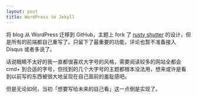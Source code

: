 ```yaml
---
layout: post
title: WordPress to Jekyll
---
```


将 blog 从 WordPress 迁移到 GitHub，主题上 fork 了 [rusty shutter](http://lhzhang.com/) 的设计，但是所有的前端都自己重写了。只留下了最重要的功能，评论也暂不准备接入 Disqus 或者多说了。

话说眼睛不太好的我一直都很喜欢大字号的风格，需要阅读较多的网站全都会 cmd+ 到合适的字号，但找到的几个大字号的主题都根本没法用，想来或许是看到以前写的东西被很大地呈现在自己面前的羞耻感吧。

但是无论如何，当初「想要写给未来的自己看」这一点倒是实现了。
